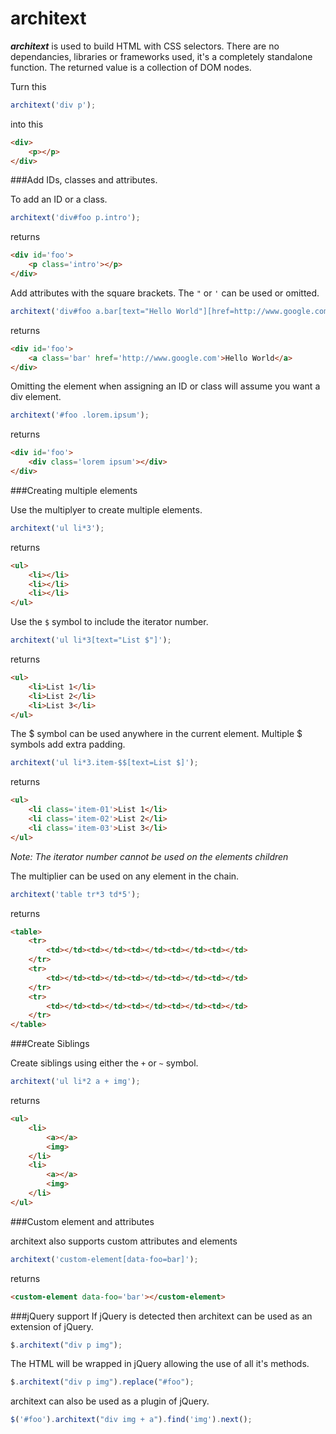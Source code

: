 # architext

***architext*** is used to build HTML with CSS selectors. There are no dependancies, libraries or frameworks used, it's a completely standalone function. The returned value is a collection of DOM nodes.

Turn this
```js
architext('div p');
```
into this
```html
<div>
    <p></p>
</div>
```

###Add IDs, classes and attributes.

To add an ID or a class.
```js
architext('div#foo p.intro');
```
returns
```html
<div id='foo'>
    <p class='intro'></p>
</div>
```
Add attributes with the square brackets. The `"` or `'` can be used or omitted.
```js
architext('div#foo a.bar[text="Hello World"][href=http://www.google.com]');
```
returns
```html
<div id='foo'>
    <a class='bar' href='http://www.google.com'>Hello World</a>
</div>
```
Omitting the element when assigning an ID or class will assume you want a div element.
```js
architext('#foo .lorem.ipsum');
```
returns
```html
<div id='foo'>
    <div class='lorem ipsum'></div>
</div>
```

###Creating multiple elements

Use the multiplyer to create multiple elements.
```js
architext('ul li*3');
```
returns
```html
<ul>
    <li></li>
    <li></li>
    <li></li>
</ul>
```
Use the `$` symbol to include the iterator number.
```js
architext('ul li*3[text="List $"]');
```
returns
```html
<ul>
    <li>List 1</li>
    <li>List 2</li>
    <li>List 3</li>
</ul>
```
The $ symbol can be used anywhere in the current element. Multiple $ symbols add extra padding.
```js
architext('ul li*3.item-$$[text=List $]');
```
returns
```html
<ul>
    <li class='item-01'>List 1</li>
    <li class='item-02'>List 2</li>
    <li class='item-03'>List 3</li>
</ul>
```
*Note: The iterator number cannot be used on the elements children*

The multiplier can be used on any element in the chain.
```js
architext('table tr*3 td*5');
```
returns
```html
<table>
    <tr>
        <td></td><td></td><td></td><td></td><td></td>
    </tr>
    <tr>
        <td></td><td></td><td></td><td></td><td></td>
    </tr>
    <tr>
        <td></td><td></td><td></td><td></td><td></td>
    </tr>
</table>
```

###Create Siblings

Create siblings using either the `+` or `~` symbol.
```js
architext('ul li*2 a + img');
```
returns
```html
<ul>
    <li>
        <a></a>
        <img>
    </li>
    <li>
        <a></a>
        <img>
    </li>
</ul>
```

###Custom element and attributes

architext also supports custom attributes and elements
```js
architext('custom-element[data-foo=bar]');
```
returns
```html
<custom-element data-foo='bar'></custom-element>
```

###jQuery support
If jQuery is detected then architext can be used as an extension of jQuery.
```js
$.architext("div p img");
```
The HTML will be wrapped in jQuery allowing the use of all it's methods.
```js
$.architext("div p img").replace("#foo");
```
architext can also be used as a plugin of jQuery.
```js
$('#foo').architext("div img + a").find('img').next();
```
